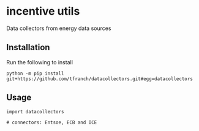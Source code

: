 # incentive utils
Data collectors from energy data sources

## Installation

Run the following to install 
```
python -m pip install git+https://github.com/tfranch/datacollectors.git#egg=datacollectors
```

## Usage

```
import datacollectors

# connectors: Entsoe, ECB and ICE
```


